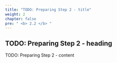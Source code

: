 ```yaml
---
title: "TODO: Preparing Step 2 - title"
weight: 2
chapter: false
pre: " <b> 2.2 </b> "
---
```


## TODO: Preparing Step 2 - heading

TODO: Preparing Step 2 - content

